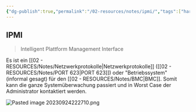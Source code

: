 ```yaml
---
{"dg-publish":true,"permalink":"/02-resources/notes/ipmi/","tags":["hardware/server"],"noteIcon":"","updated":"2025-08-26T16:35:04.709+02:00"}
---
```


## IPMI 
>Intelligent Plattform Management Interface


Es ist ein [[02 - RESOURCES/Notes/Netzwerkprotokolle\|Netzwerkprotokolle]] ([[02 - RESOURCES/Notes/PORT 623\|PORT 623]]) oder "Betriebssystem" (informal gesagt) für den [[02 - RESOURCES/Notes/BMC\|BMC]]. Somit kann die ganze Systemüberwachung passiert und in Worst Case der Administrator kontaktiert werden.  

![Pasted image 20230924222710.png](/img/user/02%20-%20RESOURCES/Files/IMG/Pasted%20image%2020230924222710.png)